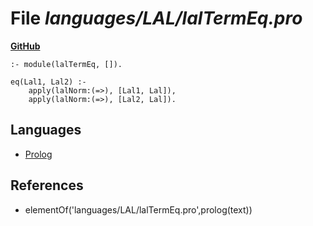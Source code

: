 # File _languages/LAL/lalTermEq.pro_
**[GitHub](https://github.com/softlang/yas/blob/master/languages/LAL/lalTermEq.pro)**
```
:- module(lalTermEq, []).

eq(Lal1, Lal2) :-
    apply(lalNorm:(=>), [Lal1, Lal]),
    apply(lalNorm:(=>), [Lal2, Lal]).
```

## Languages
* [Prolog](../languages/Prolog.md)

## References
* elementOf('languages/LAL/lalTermEq.pro',prolog(text))
